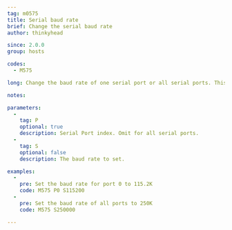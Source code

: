 ```yaml
---
tag: m0575
title: Serial baud rate
brief: Change the serial baud rate
author: thinkyhead

since: 2.0.0
group: hosts

codes:
  - M575

long: Change the baud rate of one serial port or all serial ports. This command will interrupt serial communication to the host and may reset the firmware when the host reconnects at the new baud rate.

notes:

parameters:
  -
    tag: P
    optional: true
    description: Serial Port index. Omit for all serial ports.
  -
    tag: S
    optional: false
    description: The baud rate to set.

examples:
  -
    pre: Set the baud rate for port 0 to 115.2K
    code: M575 P0 S115200
  -
    pre: Set the baud rate of all ports to 250K
    code: M575 S250000

---
```

